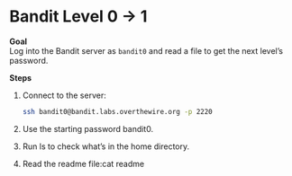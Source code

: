# Bandit Level 0 → 1

**Goal**  
Log into the Bandit server as `bandit0` and read a file to get the next level’s password.

**Steps**  
1. Connect to the server:  
   ```bash
   ssh bandit0@bandit.labs.overthewire.org -p 2220
2. Use the starting password bandit0.

3. Run ls to check what’s in the home directory.

4. Read the readme file:cat readme
